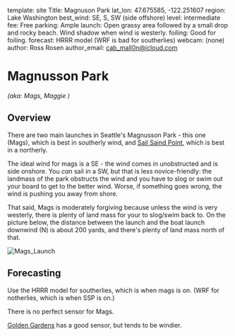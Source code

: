 template: site
Title: Magnuson Park
lat_lon: 47.675585, -122.251607
region: Lake Washington
best_wind: SE, S, SW (side offshore)
level: intermediate
fee: Free
parking: Ample
launch: Open grassy area followed by a small drop and rocky beach. Wind shadow when wind is westerly.
foiling: Good for foiling.
forecast: HRRR model (WRF is bad for southerlies)
webcam: (none)
author: Ross Rosen
author_email: <cab_mall0n@icloud.com>

# Magnusson Park

*(aka: Mags, Maggie )*

## Overview

There are two main launches in Seattle's Magnusson Park - this one (Mags),
which is best in southerly wind, and [Sail Saind Point](/sites/ssp),
which is best in a northerly.

The ideal wind for mags is a SE - the wind comes in unobstructed and is side
onshore. You *can* sail in a SW, but that is less novice-friendly: the landmass
of the park obstructs the wind and you have to slog or swim out your board
to get to the better wind. Worse, if something goes wrong, the wind is pushing
you away from shore.

That said, Mags is moderately forgiving because unless the wind is very westerly,
there is plenty of land mass for your to slog/swim back to. On the picture below,
the distance between the launch and the boat launch downwind (N) is about 200 yards,
and there's plenty of land mass north of that.

![Mags_Launch](/images/mags_overview.jpg)

## Forecasting

Use the HRRR model for southerlies, which is when mags is on. (WRF for notherlies, which is when SSP is on.)

There is no perfect sensor for Mags.

[Golden Gardens](https://wx.iwindsurf.com/spot/93975) has a good sensor, but tends to be windier.
